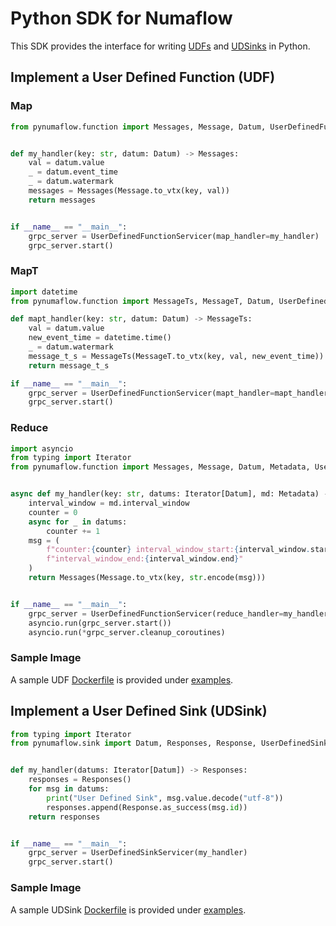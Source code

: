 # Python SDK for Numaflow

This SDK provides the interface for writing [UDFs](https://numaflow.numaproj.io/user-guide/user-defined-functions/user-defined-functions/) 
and [UDSinks](https://numaflow.numaproj.io/user-guide/sinks/user-defined-sinks/) in Python.

## Implement a User Defined Function (UDF)


### Map

```python
from pynumaflow.function import Messages, Message, Datum, UserDefinedFunctionServicer


def my_handler(key: str, datum: Datum) -> Messages:
    val = datum.value
    _ = datum.event_time
    _ = datum.watermark
    messages = Messages(Message.to_vtx(key, val))
    return messages


if __name__ == "__main__":
    grpc_server = UserDefinedFunctionServicer(map_handler=my_handler)
    grpc_server.start()
```
### MapT

```python
import datetime
from pynumaflow.function import MessageTs, MessageT, Datum, UserDefinedFunctionServicer

def mapt_handler(key: str, datum: Datum) -> MessageTs:
    val = datum.value
    new_event_time = datetime.time()
    _ = datum.watermark
    message_t_s = MessageTs(MessageT.to_vtx(key, val, new_event_time))
    return message_t_s

if __name__ == "__main__":
    grpc_server = UserDefinedFunctionServicer(mapt_handler=mapt_handler)
    grpc_server.start()
```

### Reduce

```python
import asyncio
from typing import Iterator
from pynumaflow.function import Messages, Message, Datum, Metadata, UserDefinedFunctionServicer


async def my_handler(key: str, datums: Iterator[Datum], md: Metadata) -> Messages:
    interval_window = md.interval_window
    counter = 0
    async for _ in datums:
        counter += 1
    msg = (
        f"counter:{counter} interval_window_start:{interval_window.start} "
        f"interval_window_end:{interval_window.end}"
    )
    return Messages(Message.to_vtx(key, str.encode(msg)))


if __name__ == "__main__":
    grpc_server = UserDefinedFunctionServicer(reduce_handler=my_handler)
    asyncio.run(grpc_server.start())
    asyncio.run(*grpc_server.cleanup_coroutines)
```

### Sample Image
A sample UDF [Dockerfile](examples/function/forward_message/Dockerfile) is provided 
under [examples](examples/function/forward_message).

## Implement a User Defined Sink (UDSink)

```python
from typing import Iterator
from pynumaflow.sink import Datum, Responses, Response, UserDefinedSinkServicer


def my_handler(datums: Iterator[Datum]) -> Responses:
    responses = Responses()
    for msg in datums:
        print("User Defined Sink", msg.value.decode("utf-8"))
        responses.append(Response.as_success(msg.id))
    return responses


if __name__ == "__main__":
    grpc_server = UserDefinedSinkServicer(my_handler)
    grpc_server.start()
```

### Sample Image

A sample UDSink [Dockerfile](examples/sink/log/Dockerfile) is provided 
under [examples](examples/sink/log).
